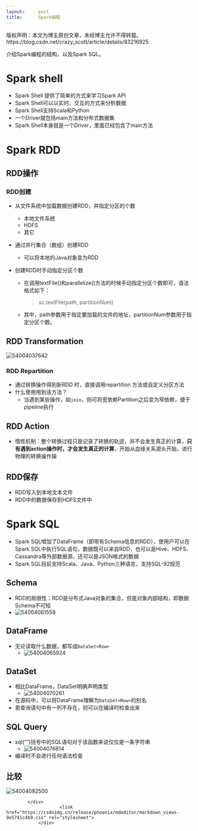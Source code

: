 ```yaml
---
layout:     post
title:      Spark编程
---
```

<div id="article_content" class="article_content clearfix csdn-tracking-statistics" data-pid="blog" data-mod="popu_307" data-dsm="post">
								<div class="article-copyright">
					版权声明：本文为博主原创文章，未经博主允许不得转载。					https://blog.csdn.net/crazy_scott/article/details/83216925				</div>
								            <div id="content_views" class="markdown_views prism-atom-one-dark">
							<!-- flowchart 箭头图标 勿删 -->
							<svg xmlns="http://www.w3.org/2000/svg" style="display: none;"><path stroke-linecap="round" d="M5,0 0,2.5 5,5z" id="raphael-marker-block" style="-webkit-tap-highlight-color: rgba(0, 0, 0, 0);"></path></svg>
							<p>介绍Spark编程的结构，以及Spark SQL。</p>
<!-- more -->
<h1><a id="Spark_shell_6"></a>Spark shell</h1>
<ul>
<li>Spark Shell 提供了简单的方式来学习Spark API</li>
<li>Spark Shell可以以实时、交互的方式来分析数据</li>
<li>Spark Shell支持Scala和Python</li>
<li>一个Driver就包括main方法和分布式数据集</li>
<li>Spark Shell本身就是一个Driver，里面已经包含了main方法</li>
</ul>
<h1><a id="Spark_RDD_14"></a>Spark RDD</h1>
<h2><a id="RDD_16"></a>RDD操作</h2>
<h3><a id="RDD_18"></a>RDD创建</h3>
<ul>
<li>
<p>从文件系统中加载数据创建RDD，并指定分区的个数</p>
<ul>
<li>本地文件系统</li>
<li>HDFS</li>
<li>其它</li>
</ul>
</li>
<li>
<p>通过并行集合（数组）创建RDD</p>
<ul>
<li>可以将本地的Java对象变为RDD</li>
</ul>
</li>
<li>
<p>创建RDD时手动指定分区个数</p>
<ul>
<li>
<p>在调用textFile()和parallelize()方法的时候手动指定分区个数即可，语法格式如下：</p>
<blockquote>
<p>sc.textFile(path, partitionNum)</p>
</blockquote>
</li>
<li>
<p>其中，path参数用于指定要加载的文件的地址，partitionNum参数用于指定分区个数。</p>
</li>
</ul>
</li>
</ul>
<h2><a id="RDD_Transformation_38"></a>RDD Transformation</h2>
<p><img src="http://wx2.sinaimg.cn/mw690/0060lm7Tly1fwezkqe4evj30ne0cvq71.jpg" alt="54004037642"></p>
<h3><a id="RDD_Repartition_42"></a>RDD Repartition</h3>
<ul>
<li>通过转换操作得到新RDD 时，直接调用repartition 方法或自定义分区方法</li>
<li>什么使用用到该方法？
<ul>
<li>当遇到某些操作，如<code>join</code>，则可将宽依赖Partition之后变为窄依赖，便于pipeline执行</li>
</ul>
</li>
</ul>
<h2><a id="RDD_Action_48"></a>RDD Action</h2>
<ul>
<li>惰性机制：整个转换过程只是记录了转换的轨迹，并不会发生真正的计算，<strong>只有遇到action操作时，才会发生真正的计算</strong>，开始从血缘关系源头开始，进行物理的转换操作操</li>
</ul>
<h2><a id="RDD_52"></a>RDD保存</h2>
<ul>
<li>RDD写入到本地文本文件</li>
<li>RDD中的数据保存到HDFS文件中</li>
</ul>
<h1><a id="Spark_SQL_57"></a>Spark SQL</h1>
<ul>
<li>Spark SQL增加了DataFrame（即带有Schema信息的RDD），使用户可以在Spark SQL中执行SQL语句，数据既可以来自RDD，也可以是Hive、HDFS、Cassandra等外部数据源，还可以是JSON格式的数据</li>
<li>Spark SQL目前支持Scala、Java、Python三种语言，支持SQL-92规范</li>
</ul>
<h2><a id="Schema_62"></a>Schema</h2>
<ul>
<li>RDD的局限性：RDD是分布式Java对象的集合，但是对象内部结构，即数据Schema不可知</li>
<li><img src="http://wx2.sinaimg.cn/mw690/0060lm7Tly1fwezol7pm0j30gf09b0wc.jpg" alt="54004061559"></li>
</ul>
<h2><a id="DataFrame_67"></a>DataFrame</h2>
<ul>
<li>无论读取什么数据，都写成<code>DataSet&lt;Row&gt;</code>
<ul>
<li><img src="http://wx2.sinaimg.cn/mw690/0060lm7Tly1fwezpe9qgwj30j207yt9a.jpg" alt="54004065924"></li>
</ul>
</li>
</ul>
<h2><a id="DataSet_72"></a>DataSet</h2>
<ul>
<li>相比DataFrame，DataSet明确声明类型
<ul>
<li><img src="http://wx3.sinaimg.cn/mw690/0060lm7Tly1fwezq2f7inj30km07eq3e.jpg" alt="54004070261"></li>
</ul>
</li>
<li>在源码中，可以将DataFrame理解为<code>DataSet&lt;Row&gt;</code>的别名</li>
<li>若查询语句中有一列不存在，则可以在编译时检查出来</li>
</ul>
<h2><a id="SQL_Query_79"></a>SQL Query</h2>
<ul>
<li>sql(“”)括号中的SQL语句对于该函数来说仅仅是一条字符串
<ul>
<li><img src="http://wx1.sinaimg.cn/mw690/0060lm7Tly1fwezr7bw7uj30dz09jq3c.jpg" alt="54004076814"></li>
</ul>
</li>
<li>编译时不会进行任何语法检查</li>
</ul>
<h2><a id="_85"></a>比较</h2>
<p><img src="http://wx1.sinaimg.cn/mw690/0060lm7Tly1fwezs6or8zj30k608yt9i.jpg" alt="54004082500"></p>

            </div>
						<link href="https://csdnimg.cn/release/phoenix/mdeditor/markdown_views-9e5741c4b9.css" rel="stylesheet">
                </div>